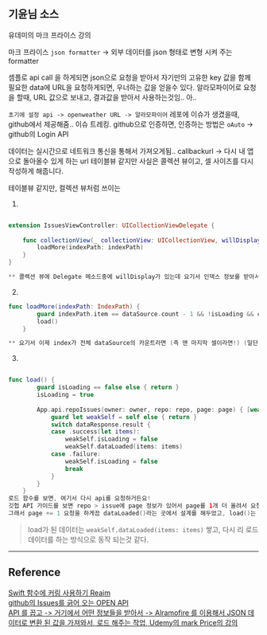 ## 기윤님 소스


유데미의 마크 프라이스 강의


마크 프라이스
`json formatter` -> 외부 데이터를 json 형태로 변형 시켜 주는 formatter 

셈플로 api call 을 하게되면 json으로 요청을 받아서 
자기만의 고유한 key 값을 함께 필요한 data에 URL을 요청하게되면, 우너하는 값을 얻을수 있다.
알라모파이어로 요청을 할때, URL 값으로 보내고, 결과값을 받아서 사용하는것임.. 아.. 

`초기에 설정 api -> openweather URL -> 알라모파이어` 
레포에 이슈가 생겼을때, github에서 제공해줌.. 이슈 트레킹. 
github으로 인증하면, 인증하는 방법은 `oAuto` -> github의 Login API


데이터는 실시간으로 네트워크 통신을 통해서 가져오게됨..
callbackurl -> 다시 내 앱으로 돌아올수 있게 하는 url
테이블뷰 같지만 사실은 콜렉션 뷰이고, 셀 사이즈를 다시 작성하게 해줍니다. 

테이블뷰 같지만, 컬렉션 뷰처럼 쓰이는

1. <br>

```swift

extension IssuesViewController: UICollectionViewDelegate {
    
    func collectionView(_ collectionView: UICollectionView, willDisplay cell: UICollectionViewCell, forItemAt indexPath: IndexPath) {
        loadMore(indexPath: indexPath)
    }    
}

** 콜렉션 뷰에 Delegate 메소드중에 willDisplay가 있는데 요기서 인덱스 정보를 받아서 loadMore()에 인덱스 정보를 넘겼구요-!
```

2. <br>

```swift
func loadMore(indexPath: IndexPath) {
        guard indexPath.item == dataSource.count - 1 && !isLoading && canLoadMore else { return }
        load()
    }

** 요기서 이제 index가 전체 dataSource의 카운트라면 (즉 맨 마지막 셀이라면!) (일단 &&뒤는 무시하세요!)
```

3. <br>

```swift

func load() {
        guard isLoading == false else { return }
        isLoading = true
        
        App.api.repoIssues(owner: owner, repo: repo, page: page) { [weak self] (dataResponse: DataResponse<[Model.Issue]>) in
            guard let weakSelf = self else { return }
            switch dataResponse.result {
            case .success(let items):
                weakSelf.isLoading = false
                weakSelf.dataLoaded(items: items)
            case .failure:
                weakSelf.isLoading = false
                break
            }
        }
    }
로드 함수를 보면, 여기서 다시 api를 요청하거든요!
깃헙 API 가이드를 보면 repo > issue에 page 정보가 있어서 page를 1개 더 올려서 요청을 하면, 그 다음 데이터를 불러올 수 있거든요! 
그래서 page += 1 요청을 하게끔 dataLoaded()라는 곳에서 설계를 해두었고, load()는 불릴 때마다 page가 1개씩 + 해서 요청을 다시하는 구조입니다!
```

> load가 된 데이터는 `weakSelf.dataLoaded(items: items)` 쌓고, 다시 리 로드 데이터를 하는 방식으로 동작 되는것 같다.



---


## Reference 

[Swift 함수에 커링 사용하기 Reaim](https://academy.realm.io/kr/posts/currying-on-the-swift-functions/) <br>
[github의 Issues를 긁어 오는 OPEN API](https://github.com/younari/CodeKit)<br>
[API 를 꼽고 -> 거기에서 어떤 정보들을 받아서 -> Alramofire 를 이용해서 JSON 데이터로 변환 된 값을 가져와서, 로드 해주는 작업, Udemy의 mark Price의 강의](https://github.com/younari/tastySwift/tree/master/1030_rainyshinycloudy)<br>



